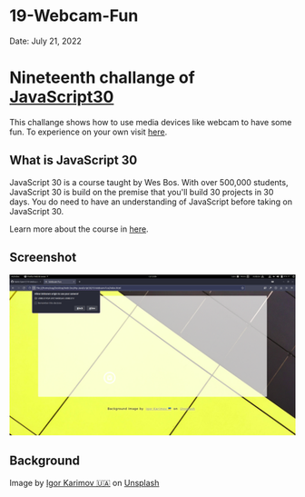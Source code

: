 # 19-Webcam-Fun

Date: July 21, 2022

# Nineteenth challange of [JavaScript30](https://javascript30.com/)

This challange shows how to use media devices like webcam to have some fun. To experience on your own visit [here](https://rohit-saini7.github.io/19-Webcam-Fun/).

## What is JavaScript 30

JavaScript 30 is a course taught by Wes Bos. With over 500,000 students, JavaScript 30 is build on the premise that you'll build 30 projects in 30 days. You do need to have an understanding of JavaScript before taking on JavaScript 30.

Learn more about the course in [here](https://javascript30.com/).

## Screenshot

![Screendhot](./assets/screenshot.png)

## Background

Image by [Igor Karimov 🇺🇦](https://unsplash.com/@ingvar_erik) on [Unsplash](https://unsplash.com/s/photos/abstract-background)

